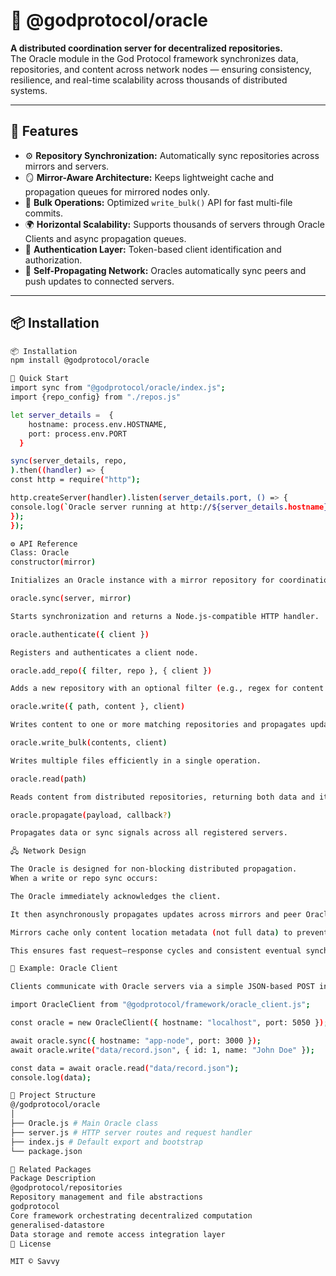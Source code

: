 # 🧠 @godprotocol/oracle

**A distributed coordination server for decentralized repositories.**  
The Oracle module in the God Protocol framework synchronizes data, repositories, and content across network nodes — ensuring consistency, resilience, and real-time scalability across thousands of distributed systems.

---

## 🚀 Features

- ⚙️ **Repository Synchronization:** Automatically sync repositories across mirrors and servers.
- 🪞 **Mirror-Aware Architecture:** Keeps lightweight cache and propagation queues for mirrored nodes only.
- 🧩 **Bulk Operations:** Optimized `write_bulk()` API for fast multi-file commits.
- 🌍 **Horizontal Scalability:** Supports thousands of servers through Oracle Clients and async propagation queues.
- 🔐 **Authentication Layer:** Token-based client identification and authorization.
- 🔁 **Self-Propagating Network:** Oracles automatically sync peers and push updates to connected servers.

---

## 📦 Installation

```bash
📦 Installation
npm install @godprotocol/oracle

🧩 Quick Start
import sync from "@godprotocol/oracle/index.js";
import {repo_config} from "./repos.js"

let server_details =  {
    hostname: process.env.HOSTNAME,
    port: process.env.PORT
  }

sync(server_details, repo,
).then((handler) => {
const http = require("http");

http.createServer(handler).listen(server_details.port, () => {
console.log(`Oracle server running at http://${server_details.hostname}:${server_details.port}`);
});
});

⚙️ API Reference
Class: Oracle
constructor(mirror)

Initializes an Oracle instance with a mirror repository for coordination.

oracle.sync(server, mirror)

Starts synchronization and returns a Node.js-compatible HTTP handler.

oracle.authenticate({ client })

Registers and authenticates a client node.

oracle.add_repo({ filter, repo }, { client })

Adds a new repository with an optional filter (e.g., regex for content paths).

oracle.write({ path, content }, client)

Writes content to one or more matching repositories and propagates updates across mirrors.

oracle.write_bulk(contents, client)

Writes multiple files efficiently in a single operation.

oracle.read(path)

Reads content from distributed repositories, returning both data and its source repo.

oracle.propagate(payload, callback?)

Propagates data or sync signals across all registered servers.

🖧 Network Design

The Oracle is designed for non-blocking distributed propagation.
When a write or repo sync occurs:

The Oracle immediately acknowledges the client.

It then asynchronously propagates updates across mirrors and peer Oracles using the queued propagation system.

Mirrors cache only content location metadata (not full data) to prevent stale reads.

This ensures fast request–response cycles and consistent eventual synchronization across the network.

📡 Example: Oracle Client

Clients communicate with Oracle servers via a simple JSON-based POST interface.

import OracleClient from "@godprotocol/framework/oracle_client.js";

const oracle = new OracleClient({ hostname: "localhost", port: 5050 });

await oracle.sync({ hostname: "app-node", port: 3000 });
await oracle.write("data/record.json", { id: 1, name: "John Doe" });

const data = await oracle.read("data/record.json");
console.log(data);

🧱 Project Structure
@/godprotocol/oracle
│
├── Oracle.js # Main Oracle class
├── server.js # HTTP server routes and request handler
├── index.js # Default export and bootstrap
└── package.json

🔗 Related Packages
Package Description
@godprotocol/repositories
Repository management and file abstractions
godprotocol
Core framework orchestrating decentralized computation
generalised-datastore
Data storage and remote access integration layer
📜 License

MIT © Savvy
```
